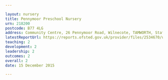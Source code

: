 ```yaml
---

layout: nursery
title: Pennymoor Preschool Nursery
urn: 218200
postcode: B77 4LG
address: Community Centre, 26 Pennymoor Road, Wilnecote, TAMWORTH, Staffordshire, B77 4LG
latestReportUrl: https://reports.ofsted.gov.uk/provider/files/2534670/urn/218200.pdf
teaching: 2
development: 2
leadership: 2
outcomes: 2
overall: 2
date: 15 December 2015

---
```

